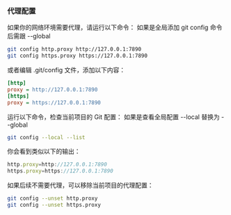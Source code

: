 ### 代理配置

如果你的网络环境需要代理，请运行以下命令：
如果是全局添加 git config 命令后需跟 --global

```bash
git config http.proxy http://127.0.0.1:7890
git config https.proxy https://127.0.0.1:7890
```

或者编辑 .git/config 文件，添加以下内容：

```ini
[http]
proxy = http://127.0.0.1:7890
[https]
proxy = https://127.0.0.1:7890
```

运行以下命令，检查当前项目的 Git 配置：
如果是查看全局配置 --local 替换为 --global

```bash
git config --local --list
```

你会看到类似以下的输出：

```js
http.proxy=http://127.0.0.1:7890
https.proxy=https://127.0.0.1:7890
```

如果后续不需要代理，可以移除当前项目的代理配置：

```bash
git config --unset http.proxy
git config --unset https.proxy
```

